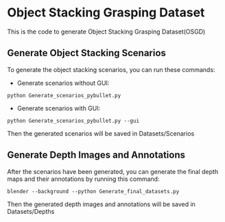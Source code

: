 # Object Stacking Grasping Dataset
This is the code to generate Object Stacking Grasping Dataset(OSGD)

## Generate Object Stacking Scenarios
To generate the object stacking scenarios, you can run these commands:
* Generate scenarios without GUI:  
```
python Generate_scenarios_pybullet.py
```
* Generate scenarios with GUI:  
```
python Generate_scenarios_pybullet.py --gui
```

Then the generated scenarios will be saved in Datasets/Scenarios
## Generate Depth Images and Annotations
After the scenarios have been generated, you can generate the final depth maps and their annotations by running this command:
```
blender --background --python Generate_final_datasets.py
```

Then the generated depth images and annotations will be saved in Datasets/Depths

